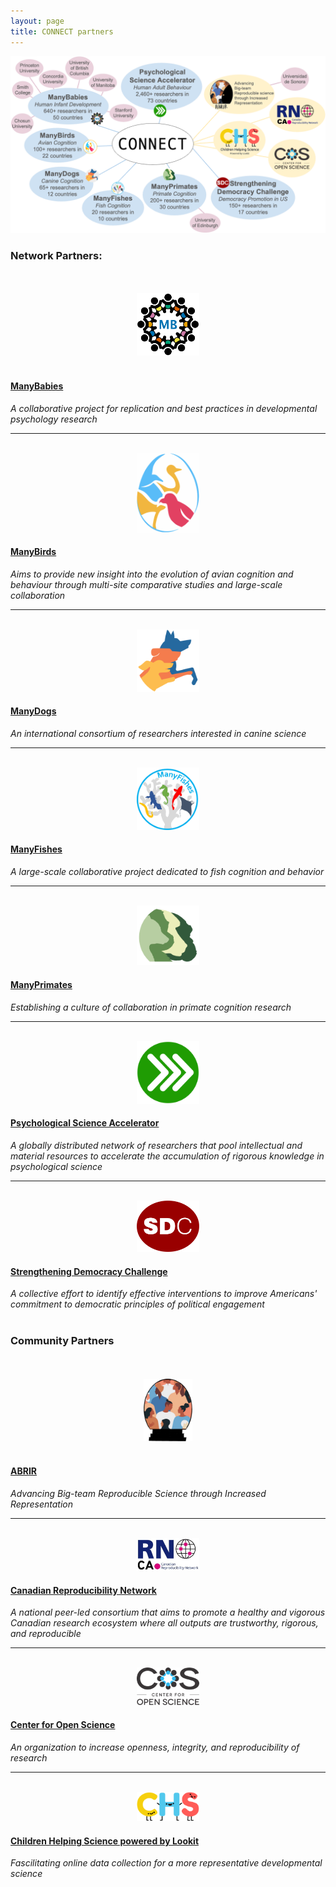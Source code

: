 ```yaml
---
layout: page
title: CONNECT partners
---
```



<img src="/assets/img/connect-partners.png" />

### Network Partners: 

<section>
  <div class="container">
    <div class="row">
      <div class="col-sm-3" align="center">
        <br>
        <br>
        <a href="https://manybabies.org/"><img src="/assets/img/manybabies-logo.png" alt="ManyBabies logo" height="100"></a>
      </div>
      <div class="col-sm-9">
        <br>
        <h4><a href="https://manybabies.org/">ManyBabies</a></h4>
        <i>A collaborative project for replication and best practices in developmental psychology research</i>
      </div>
    </div>
    <hr>
    <div class="row">
      <div class="col-sm-3 col-xs-6" align="center">
        <br>
        <a href="http://themanybirds.com"><img src="/assets/img/manybirds-logo.png" alt="ManyBirds logo" width="100"></a>
      </div>
      <div class="col-sm-9">
        <h4><a href="http://themanybirds.com">ManyBirds</a></h4>
        <i>Aims to provide new insight into the evolution of avian cognition and behaviour through multi-site comparative studies and large-scale collaboration</i>
      </div>
    </div>
    <hr>
    <div class="row">
      <div class="col-sm-3 col-xs-6" align="center">
        <br>
        <a href="https://manydogsproject.github.io"><img src="/assets/img/manydogs-logo.png" alt="ManyDogs logo" width="100"></a>
      </div>
      <div class="col-sm-9">
        <h4><a href="https://manydogsproject.github.io">ManyDogs</a></h4>
        <i>An international consortium of researchers interested in canine science</i>
      </div>
    </div>
    <hr>
    <div class="row">
      <div class="col-sm-3 col-xs-6" align="center">
        <br>
        <a href="https://themanyfishes.github.io/"><img src="/assets/img/manyfishes-logo.png" alt="ManyFishes logo" width="100"></a>
      </div>
      <div class="col-sm-9">
        <h4><a href="https://themanyfishes.github.io/">ManyFishes</a></h4>
        <i>A large-scale collaborative project dedicated to fish cognition and behavior</i>
      </div>
    </div>
    <hr>
    <div class="row">
      <div class="col-sm-3 col-xs-6" align="center">
        <br>
        <a href="https://manyprimates.github.io/"><img src="/assets/img/manyprimates-logo.png" alt="ManyPrimates logo" width="100"></a>
      </div>
      <div class="col-sm-9">
        <h4><a href="https://manyprimates.github.io/">ManyPrimates</a></h4>
        <i>Establishing a culture of collaboration in primate cognition research</i>
      </div>
    </div>
    <hr>
    <div class="row">
      <div class="col-sm-3 col-xs-6" align="center">
        <br>
        <a href="https://psysciacc.org/"><img src="/assets/img/psa-logo.png" alt="Psychological Science Accelerator logo" width="100"></a>
      </div>
      <div class="col-sm-9">
        <h4><a href="https://psysciacc.org/">Psychological Science Accelerator</a></h4>
        <i>A globally distributed network of researchers that pool intellectual and material resources to accelerate the accumulation of rigorous knowledge in psychological science</i>
      </div>
    </div>
    <hr>
    <div class="row">
      <div class="col-sm-3 col-xs-6" align="center">
        <br>
        <a href="https://www.strengtheningdemocracychallenge.org/"><img src="/assets/img/sdc-logo.png" alt="Strengthening Democracy Challenge logo" width="100"></a>
      </div>
      <div class="col-sm-9">
        <h4><a href="https://www.strengtheningdemocracychallenge.org/">Strengthening Democracy Challenge</a></h4>
        <i>A collective effort to identify effective interventions to improve Americans' commitment to democratic principles of political engagement</i>
      </div>
    </div>
  </div>
</section>
<br>

### Community Partners

<section>
  <div class="container">
    <div class="row">
      <div class="col-sm-3" align="center">
        <br>
        <br>
        <a href="https://abrirpsy.org/"><img src="/assets/img/abrir-logo.png" alt="ABRIR logo" height="100"></a>
      </div>
      <div class="col-sm-9">
        <br>
        <h4><a href="https://abrirpsy.org/">ABRIR</a></h4>
        <i>Advancing Big-team Reproducible Science through Increased Representation</i>
      </div>
    </div>
    <hr>
    <div class="row">
      <div class="col-sm-3 col-xs-6" align="center">
        <br>
        <a href="https://carn-recar.ca/"><img src="/assets/img/carn-logo.png" alt="CaRN logo" width="100"></a>
      </div>
      <div class="col-sm-9">
        <h4><a href="https://carn-recar.ca/">Canadian Reproducibility Network</a></h4>
        <i>A national peer-led consortium that aims to promote a healthy and vigorous Canadian research ecosystem where all outputs are trustworthy, rigorous, and reproducible</i>
      </div>
    </div>
    <hr>
    <div class="row">
      <div class="col-sm-3 col-xs-6" align="center">
        <br>
        <a href="https://www.cos.io/"><img src="/assets/img/cos-logo.png" alt="Center for Open Science logo" width="100"></a>
      </div>
      <div class="col-sm-9">
        <h4><a href="https://www.cos.io/">Center for Open Science</a></h4>
        <i>An organization to increase openness, integrity, and reproducibility of research</i>
      </div>
    </div>
    <hr>
    <div class="row">
      <div class="col-sm-3 col-xs-6" align="center">
        <br>
        <a href="https://childrenhelpingscience.com/"><img src="/assets/img/chs-logo.png" alt="Children Helping Science powered by Lookit logo" width="100"></a>
      </div>
      <div class="col-sm-9">
        <h4><a href="https://childrenhelpingscience.com/">Children Helping Science powered by Lookit</a></h4>
        <i>Fascilitating online data collection for a more representative developmental science</i>
      </div>
    </div>
  </div>
</section>
<br>

